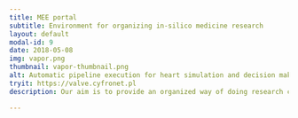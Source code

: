 ```yaml
---
title: MEE portal
subtitle: Environment for organizing in-silico medicine research
layout: default
modal-id: 9
date: 2018-05-08
img: vapor.png
thumbnail: vapor-thumbnail.png
alt: Automatic pipeline execution for heart simulation and decision making
tryit: https://valve.cyfronet.pl
description: Our aim is to provide an organized way of doing research connected with computational medicine. The central point of the system is the pipelining engine, which allows to organize the order of simulations, and the place where inputs and the results are stored. This environment is deployed for heart valve disease investigation in the EurValve project.

---
```

